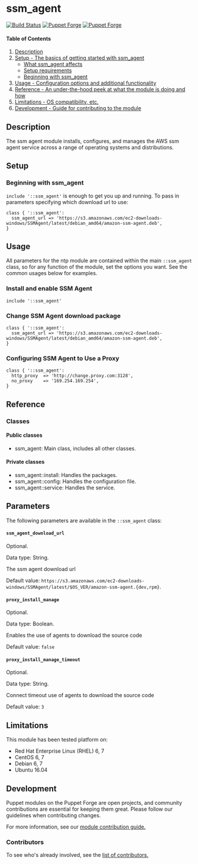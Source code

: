 # ssm_agent
[![Build Status](https://travis-ci.org/shazi7804/puppet-ssm_agent.svg?branch=master)](https://travis-ci.org/shazi7804/ssm_agent) [![Puppet Forge](https://img.shields.io/puppetforge/dt/shazi7804/ssm_agent.svg?style=flat-square)](https://forge.puppet.com/shazi7804/ssm_agent) [![Puppet Forge](https://img.shields.io/puppetforge/v/shazi7804/ssm_agent.svg?style=flat-square)](https://forge.puppet.com/shazi7804/ssm_agent)

#### Table of Contents

1. [Description](#description)
1. [Setup - The basics of getting started with ssm_agent](#setup)
    * [What ssm_agent affects](#what-ssm_agent-affects)
    * [Setup requirements](#setup-requirements)
    * [Beginning with ssm_agent](#beginning-with-ssm_agent)
1. [Usage - Configuration options and additional functionality](#usage)
1. [Reference - An under-the-hood peek at what the module is doing and how](#reference)
1. [Limitations - OS compatibility, etc.](#limitations)
1. [Development - Guide for contributing to the module](#development)

## Description

The ssm agent module installs, configures, and manages the AWS ssm agent service across a range of operating systems and distributions.

## Setup

### Beginning with ssm_agent

`include '::ssm_agent'` is enough to get you up and running. To pass in parameters specifying which download url to use: 

```puppet
class { '::ssm_agent':
  ssm_agent_url => 'https://s3.amazonaws.com/ec2-downloads-windows/SSMAgent/latest/debian_amd64/amazon-ssm-agent.deb',
}
```

## Usage

All parameters for the ntp module are contained within the main `::ssm_agent` class, so for any function of the module, set the options you want. See the common usages below for examples.

### Install and enable SSM Agent

```puppet
include '::ssm_agent'
```

### Change SSM Agent download package

```puppet
class { '::ssm_agent':
  ssm_agent_url => 'https://s3.amazonaws.com/ec2-downloads-windows/SSMAgent/latest/debian_amd64/amazon-ssm-agent.deb',
}
```

### Configuring SSM Agent to Use a Proxy

```puppet
class { '::ssm_agent':
  http_proxy  => 'http://change.proxy.com:3128',
  no_proxy    => '169.254.169.254',
}
```

## Reference

### Classes

#### Public classes

* ssm_agent: Main class, includes all other classes.

#### Private classes

* ssm_agent::install: Handles the packages.
* ssm_agent::config: Handles the configuration file.
* ssm_agent::service: Handles the service.

## Parameters

The following parameters are available in the `::ssm_agent` class:

#### `ssm_agent_download_url`

Optional.

Data type: String.

The ssm agent download url

Default value: `https://s3.amazonaws.com/ec2-downloads-windows/SSMAgent/latest/$OS_VER/amazon-ssm-agent.{dev,rpm}`.

#### `proxy_install_manage`

Optional.

Data type: Boolean.

Enables the use of agents to download the source code

Default value: `false`

#### `proxy_install_manage_timeout`

Optional.

Data type: String.

Connect timeout use of agents to download the source code

Default value: `3`

## Limitations

This module has been tested platform on:

* Red Hat Enterprise Linux (RHEL) 6, 7
* CentOS 6, 7
* Debian 6, 7
* Ubuntu 16.04

## Development

Puppet modules on the Puppet Forge are open projects, and community contributions are essential for keeping them great. Please follow our guidelines when contributing changes.

For more information, see our [module contribution guide.](https://docs.puppetlabs.com/forge/contributing.html)

### Contributors

To see who's already involved, see the [list of contributors.](https://github.com/puppetlabs/puppetlabs-ntp/graphs/contributors)
